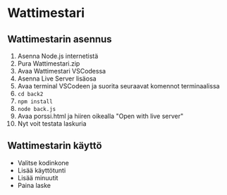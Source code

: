 # Wattimestari
## Wattimestarin asennus
1. Asenna Node.js internetistä
2. Pura Wattimestari.zip
3. Avaa Wattimestari VSCodessa
4. Asenna Live Server lisäosa
5. Avaa terminal VSCodeen ja suorita seuraavat komennot terminaalissa
6. ```cd back2```
7. ```npm install```
8. ```node back.js```
9. Avaa porssi.html ja hiiren oikealla "Open with live server"
10. Nyt voit testata laskuria

## Wattimestarin käyttö
- Valitse kodinkone
- Lisää käyttötunti
- Lisää minuutit
- Paina laske
